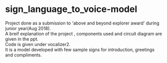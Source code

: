 # sign_language_to_voice-model
Project done as a submission to 'above and beyond explorer award' during junior year(Aug 2018).  
A breif explanation of the project , components used and circuit diagram are given in the ppt.  
Code is given under vocalizer2.  
It is a model developed with few sample signs for introduction, greetings and compliments.  
